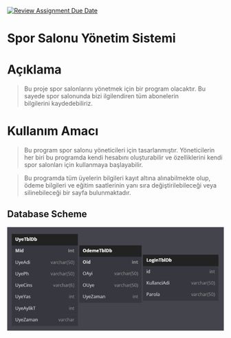 [![Review Assignment Due Date](https://classroom.github.com/assets/deadline-readme-button-8d59dc4de5201274e310e4c54b9627a8934c3b88527886e3b421487c677d23eb.svg)](https://classroom.github.com/a/uelKf0-p)
# Spor Salonu Yönetim Sistemi
# Açıklama 
>Bu proje spor salonlarını yönetmek için bir program olacaktır.  Bu sayede spor salonunda bizi ilgilendiren tüm abonelerin bilgilerini kaydedebiliriz.
# Kullanım Amacı
>Bu program spor salonu yöneticileri için tasarlanmıştır.  Yöneticilerin her biri bu programda kendi hesabını oluşturabilir ve özelliklerini kendi spor salonları için kullanmaya başlayabilir.


>Bu programda tüm üyelerin bilgileri kayıt altına alınabilmekte olup, ödeme bilgileri ve eğitim saatlerinin yanı sıra değiştirilebileceği veya silinebileceği bir sayfa bulunmaktadır.
## Database Scheme
![use-case-diagram](./Database.png)
